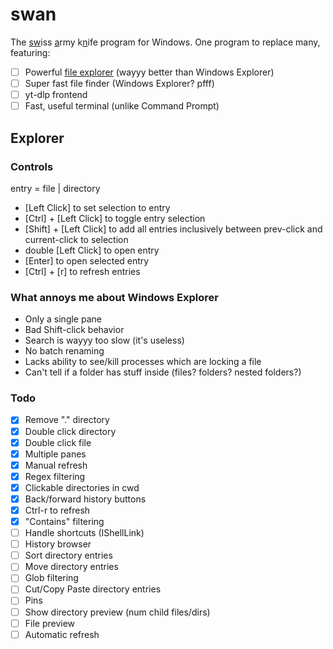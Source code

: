 # swan

The <u>sw</u>iss <u>a</u>rmy k<u>n</u>ife program for Windows. One program to replace many, featuring:

- [ ] Powerful [file explorer](#explorer) (wayyy better than Windows Explorer)
- [ ] Super fast file finder (Windows Explorer? pfff)
- [ ] yt-dlp frontend
- [ ] Fast, useful terminal (unlike Command Prompt)

## Explorer

### Controls

entry = file | directory

- \[Left Click] to set selection to entry
- \[Ctrl] + \[Left Click] to toggle entry selection
- \[Shift] + \[Left Click] to add all entries inclusively between prev-click and current-click to selection
- double \[Left Click] to open entry
- \[Enter] to open selected entry
- \[Ctrl] + \[r] to refresh entries

### What annoys me about Windows Explorer

- Only a single pane
- Bad Shift-click behavior
- Search is wayyy too slow (it's useless)
- No batch renaming
- Lacks ability to see/kill processes which are locking a file
- Can't tell if a folder has stuff inside (files? folders? nested folders?)

### Todo

- [x] Remove "." directory
- [x] Double click directory
- [x] Double click file
- [x] Multiple panes
- [x] Manual refresh
- [x] Regex filtering
- [x] Clickable directories in cwd
- [x] Back/forward history buttons
- [x] Ctrl-r to refresh
- [x] "Contains" filtering
- [ ] Handle shortcuts (IShellLink)
- [ ] History browser
- [ ] Sort directory entries
- [ ] Move directory entries
- [ ] Glob filtering
- [ ] Cut/Copy Paste directory entries
- [ ] Pins
- [ ] Show directory preview (num child files/dirs)
- [ ] File preview
- [ ] Automatic refresh

